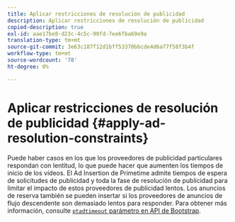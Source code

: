 ```yaml
---
title: Aplicar restricciones de resolución de publicidad
description: Aplicar restricciones de resolución de publicidad
copied-description: true
exl-id: aae17be8-d23c-4c5c-90fd-7ee6fba69e9a
translation-type: tm+mt
source-git-commit: 3e63c187f12d1bff53370bbcde4d6a77f58f3b4f
workflow-type: tm+mt
source-wordcount: '78'
ht-degree: 0%

---
```


# Aplicar restricciones de resolución de publicidad {#apply-ad-resolution-constraints}

Puede haber casos en los que los proveedores de publicidad particulares respondan con lentitud, lo que puede hacer que aumenten los tiempos de inicio de los vídeos. El Ad Insertion de Primetime admite tiempos de espera de solicitudes de publicidad y toda la fase de resolución de publicidad para limitar el impacto de estos proveedores de publicidad lentos.  Los anuncios de reserva también se pueden insertar si los proveedores de anuncios de flujo descendente son demasiado lentos para responder.  Para obtener más información, consulte [`ptadtimeout` parámetro en API de Bootstrap](/help/primetime-ad-insertion/technical-reference/bootstrap-api.md).

